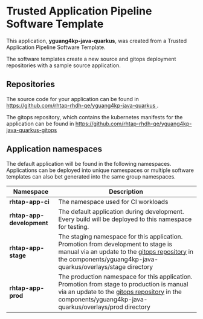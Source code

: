 # Trusted Application Pipeline Software Template

This application, **yguang4kp-java-quarkus**, was created from a Trusted Application Pipeline Software Template.

The software templates create a new source and gitops deployment repositories with a sample source application. 

## Repositories

The source code for your application can be found in [https://github.com/rhtap-rhdh-qe/yguang4kp-java-quarkus ](https://github.com/rhtap-rhdh-qe/yguang4kp-java-quarkus ).
 
The gitops repository, which contains the kubernetes manifests for the application can be found in 
[https://github.com/rhtap-rhdh-qe/yguang4kp-java-quarkus-gitops ](https://github.com/rhtap-rhdh-qe/yguang4kp-java-quarkus-gitops ) 

## Application namespaces 

The default application will be found in the following namespaces. Applications can be deployed into unique namespaces or multiple software templates can also bet generated into the same group namespaces.  

|  Namespace   |  Description   |  
| -------- | -------- |
| **rhtap-app-ci** | The namespace used for CI workloads |
| **rhtap-app-development** | The default application during development. Every build will be deployed to this namespace for testing. |
| **rhtap-app-stage** | The staging namespace for this application. Promotion from development to stage is manual via an update to the [gitops repository](https://github.com/rhtap-rhdh-qe/yguang4kp-java-quarkus-gitops ) in the components/yguang4kp-java-quarkus/overlays/stage directory |
| **rhtap-app-prod** | The production namespace for this application. Promotion from stage to production is manual via an update to the [gitops repository](https://github.com/rhtap-rhdh-qe/yguang4kp-java-quarkus-gitops ) in the components/yguang4kp-java-quarkus/overlays/prod directory |